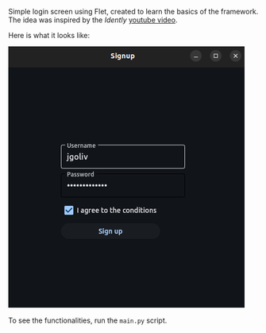 Simple login screen using Flet, created to learn the basics of the framework. The idea was inspired by the *Idently* [youtube video](https://www.youtube.com/watch?v=YWUM1Yx79mE&t=586s).

Here is what it looks like:

![](image.png)

To see the functionalities, run the `main.py` script.
